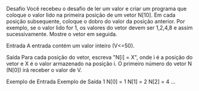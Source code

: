 Desafio
Você recebeu o desafio de ler um valor e criar um programa que coloque o valor lido na primeira posição de 
um vetor N[10]. Em cada posição subsequente, coloque o dobro do valor da posição anterior. Por exemplo, se o 
valor lido for 1, os valores do vetor devem ser 1,2,4,8 e assim sucessivamente. Mostre o vetor em seguida.

Entrada
A entrada contém um valor inteiro (V<=50).

Saída
Para cada posição do vetor, escreva "N[i] = X", onde i é a posição do vetor e X é o valor armazenado na 
posição i. O primeiro número do vetor N (N[0]) irá receber o valor de V.

 
Exemplo de Entrada	Exemplo de Saída
1						N[0] = 1
						N[1] = 2
						N[2] = 4
						...

